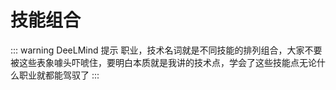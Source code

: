 # 技能组合

::: warning DeeLMind 提示
职业，技术名词就是不同技能的排列组合，大家不要被这些表象噱头吓唬住，要明白本质就是我讲的技术点，学会了这些技能点无论什么职业就都能驾驭了
:::

<DocsAD/>